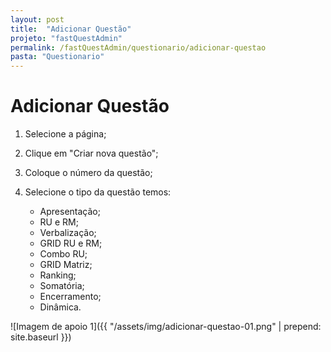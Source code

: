 ```yaml
---
layout: post
title:  "Adicionar Questão"
projeto: "fastQuestAdmin"
permalink: /fastQuestAdmin/questionario/adicionar-questao
pasta: "Questionario"
---
```

# Adicionar Questão

1. Selecione a página;

2. Clique em "Criar nova questão";

3. Coloque o número da questão;

4. Selecione o tipo da questão temos:
    - Apresentação;
    - RU e RM;
    - Verbalização;
    - GRID RU e RM;
    - Combo RU;
    - GRID Matriz;
    - Ranking;
    - Somatória;
    - Encerramento;
    - Dinâmica.

![Imagem de apoio 1]({{ "/assets/img/adicionar-questao-01.png" | prepend: site.baseurl }})